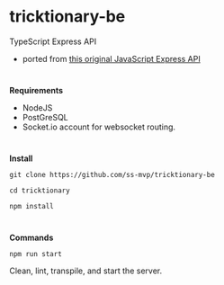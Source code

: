 # tricktionary-be

TypeScript Express API
- ported from [this original JavaScript Express API](https://github.com/christiano39/trictionary_be)

#

**Requirements**

- NodeJS
- PostGreSQL
- Socket.io account for websocket routing.

#

**Install**


    git clone https://github.com/ss-mvp/tricktionary-be

    cd tricktionary

    npm install


#

**Commands**

    npm run start

Clean, lint, transpile, and start the server.
